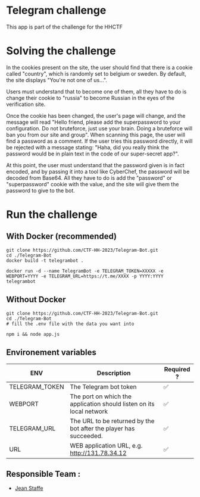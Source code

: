 # Telegram challenge
This app is part of the challenge for the HHCTF

# Solving the challenge
In the cookies present on the site, the user should find that there is a cookie called "country", which is randomly set to belgium or sweden. By default, the site displays "You're not one of us...".

Users must understand that to become one of them, all they have to do is change their cookie to "russia" to become Russian in the eyes of the verification site.

Once the cookie has been changed, the user's page will change, and the message will read "Hello friend, please add the superpassword to your configuration. Do not bruteforce, just use your brain. Doing a bruteforce will ban you from our site and group". When scanning this page, the user will find a password as a comment. If the user tries this password directly, it will be rejected with a message stating: "Haha, did you really think the password would be in plain text in the code of our super-secret app?".

At this point, the user must understand that the password given is in fact encoded, and by passing it into a tool like CyberChef, the password will be decoded from Base64. All they have to do is add the "password" or "superpassword" cookie with the value, and the site will give them the password to give to the bot.

# Run the challenge
## With Docker (recommended) 
```
git clone https://github.com/CTF-HH-2023/Telegram-Bot.git
cd ./Telegram-Bot
docker build -t telegrambot .

docker run -d --name TelegramBot -e TELEGRAM_TOKEN=XXXXX -e WEBPORT=YYYY -e TELEGRAM_URL=https://t.me/XXXX -p YYYY:YYYY telegrambot
```
## Without Docker
```
git clone https://github.com/CTF-HH-2023/Telegram-Bot.git
cd ./Telegram-Bot
# fill the .env file with the data you want into

npm i && node app.js
```
## Environement variables
| ENV            | Description                                                          | Required ? |
|----------------|----------------------------------------------------------------------|------------|
| TELEGRAM_TOKEN | The Telegram bot token                                               |      ✅     |
| WEBPORT        | The port on which the application should listen on its local network |      ✅     |
| TELEGRAM_URL   | The URL to be returned by the bot after the player has succeeded.    |      ✅     |
| URL            | WEB application URL, e.g. http://131.78.34.12                        |      ✅     |
## Responsible Team :
- [Jean Staffe](https://github.com/IceroDev)
